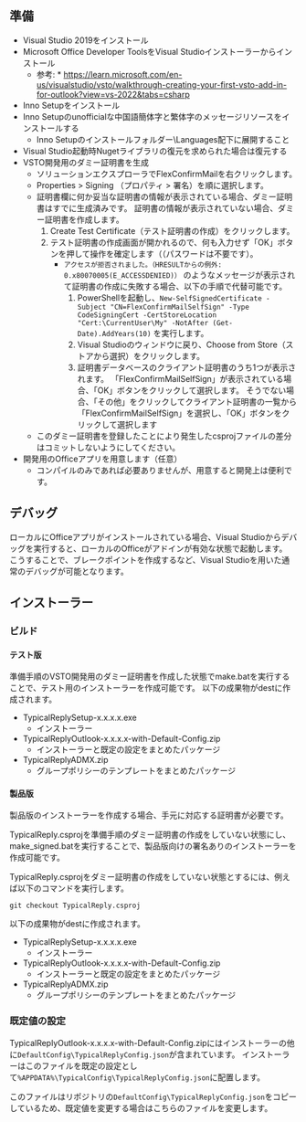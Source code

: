 ## 準備

* Visual Studio 2019をインストール
* Microsoft Office Developer ToolsをVisual Studioインストーラーからインストール
  * 参考: * https://learn.microsoft.com/en-us/visualstudio/vsto/walkthrough-creating-your-first-vsto-add-in-for-outlook?view=vs-2022&tabs=csharp
* Inno Setupをインストール
* Inno Setupのunofficialな中国語簡体字と繁体字のメッセージリソースをインストールする
  * Inno Setupのインストールフォルダー\Languages配下に展開すること
* Visual Studio起動時Nugetライブラリの復元を求められた場合は復元する
* VSTO開発用のダミー証明書を生成
  * ソリューションエクスプローラでFlexConfirmMailを右クリックします。
  * Properties > Signing （プロパティ > 署名）を順に選択します。
  * 証明書欄に何か妥当な証明書の情報が表示されている場合、ダミー証明書はすでに生成済みです。
    証明書の情報が表示されていない場合、ダミー証明書を作成します。
      1. Create Test Certificate（テスト証明書の作成）をクリックします。
      2. テスト証明書の作成画面が開かれるので、何も入力せず「OK」ボタンを押して操作を確定します（（パスワードは不要です）。
         * `アクセスが拒否されました。（HRESULTからの例外: 0.x80070005(E_ACCESSDENIED)）` のようなメッセージが表示されて証明書の作成に失敗する場合、以下の手順で代替可能です。
           1. PowerShellを起動し、`New-SelfSignedCertificate -Subject "CN=FlexConfirmMailSelfSign" -Type CodeSigningCert -CertStoreLocation "Cert:\CurrentUser\My" -NotAfter (Get-Date).AddYears(10)` を実行します。
           2. Visual Studioのウィンドウに戻り、Choose from Store（ストアから選択）をクリックします。
           3. 証明書データベースのクライアント証明書のうち1つが表示されます。
             「FlexConfirmMailSelfSign」が表示されている場合、「OK」ボタンをクリックして選択します。
             そうでない場合、「その他」をクリックしてクライアント証明書の一覧から「FlexConfirmMailSelfSign」を選択し、「OK」ボタンをクリックして選択します
  * このダミー証明書を登録したことにより発生したcsprojファイルの差分はコミットしないようにしてください。
* 開発用のOfficeアプリを用意します（任意）
  * コンパイルのみであれば必要ありませんが、用意すると開発上は便利です。

## デバッグ

ローカルにOfficeアプリがインストールされている場合、Visual Studioからデバッグを実行すると、ローカルのOfficeがアドインが有効な状態で起動します。
こうすることで、ブレークポイントを作成するなど、Visual Studioを用いた通常のデバッグが可能となります。

## インストーラー

### ビルド

#### テスト版

準備手順のVSTO開発用のダミー証明書を作成した状態でmake.batを実行することで、テスト用のインストーラーを作成可能です。
以下の成果物がdestに作成されます。

* TypicalReplySetup-x.x.x.x.exe
  * インストーラー
* TypicalReplyOutlook-x.x.x.x-with-Default-Config.zip
  * インストーラーと既定の設定をまとめたパッケージ
* TypicalReplyADMX.zip
  * グループポリシーのテンプレートをまとめたパッケージ

#### 製品版

製品版のインストーラーを作成する場合、手元に対応する証明書が必要です。

TypicalReply.csprojを準備手順のダミー証明書の作成をしていない状態にし、make_signed.batを実行することで、製品版向けの署名ありのインストーラーを作成可能です。

TypicalReply.csprojをダミー証明書の作成をしていない状態とするには、例えば以下のコマンドを実行します。

```
git checkout TypicalReply.csproj
```

以下の成果物がdestに作成されます。

* TypicalReplySetup-x.x.x.x.exe
  * インストーラー
* TypicalReplyOutlook-x.x.x.x-with-Default-Config.zip
  * インストーラーと既定の設定をまとめたパッケージ
* TypicalReplyADMX.zip
  * グループポリシーのテンプレートをまとめたパッケージ

### 既定値の設定

TypicalReplyOutlook-x.x.x.x-with-Default-Config.zipにはインストーラーの他に`DefaultConfig\TypicalReplyConfig.json`が含まれています。
インストーラーはこのファイルを既定の設定として`%APPDATA%\TypicalConfig\TypicalReplyConfig.json`に配置します。

このファイルはリポジトリの`DefaultConfig\TypicalReplyConfig.json`をコピーしているため、既定値を変更する場合はこちらのファイルを変更します。